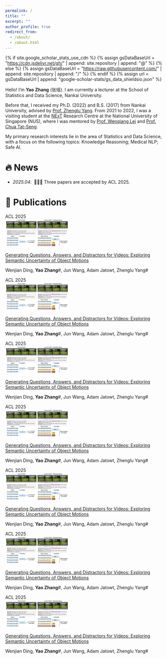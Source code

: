 ```yaml
---
permalink: /
title: ""
excerpt: ""
author_profile: true
redirect_from: 
  - /about/
  - /about.html
---
```


{% if site.google_scholar_stats_use_cdn %}
{% assign gsDataBaseUrl = "https://cdn.jsdelivr.net/gh/" | append: site.repository | append: "@" %}
{% else %}
{% assign gsDataBaseUrl = "https://raw.githubusercontent.com/" | append: site.repository | append: "/" %}
{% endif %}
{% assign url = gsDataBaseUrl | append: "google-scholar-stats/gs_data_shieldsio.json" %}

<span class='anchor' id='about-me'></span>

Hello! I’m **Yao** **Zhang** (张瑶). I am currently a lecturer at the School of Statistics and Data Science, Nankai University.

Before that, I received my Ph.D. (2022) and B.S. (2017) from Nankai University, advised by [Prof. Zhenglu Yang](https://scholar.google.com/citations?user=u5LzNHcAAAAJ&hl=zh-CN). From 2021 to 2022, I was a visiting student at the [NExT](https://www.nextcenter.org/) Research Centre at the National University of Singapore (NUS), where I was mentored by [Prof. Wenqiang Lei](https://scholar.google.com/citations?user=qexdxuEAAAAJ&hl=zh-CN) and [Prof. Chua Tat-Seng](https://scholar.google.com/citations?user=Z9DWCBEAAAAJ&hl=zh-CN).

My primary research interests lie in the area of Statistics and Data Science, with a focus on the following topics:
Knowledge Reasoning; 
Medical NLP; 
Safe AI.



# 🔥 News
- *2025.04*: &nbsp;🎉🎉🎉 Three papers are accepted by ACL 2025. 

# 📝 Publications 

<div class='paper-box'><div class='paper-box-image'><div><div class="badge">ACL 2025</div><img src='images/ding25acl.png' alt="sym" width="200px"></div></div>
<div class='paper-box-text' markdown="1">

[Generating Questions, Answers, and Distractors for Videos: Exploring Semantic Uncertainty of Object Motions]([https://openaccess.thecvf.com/content_cvpr_2016/papers/He_Deep_Residual_Learning_CVPR_2016_paper.pdf](https://aclanthology.org/2025.findings-acl.376/))

Wenjian Ding, **Yao Zhang**#, Jun Wang, Adam Jatowt, Zhenglu Yang#

</div>
</div>

<div class='paper-box'><div class='paper-box-image'><div><div class="badge">ACL 2025</div><img src='images/ding25acl.png' alt="sym" width="200px"></div></div>
<div class='paper-box-text' markdown="1">

[Generating Questions, Answers, and Distractors for Videos: Exploring Semantic Uncertainty of Object Motions]([https://openaccess.thecvf.com/content_cvpr_2016/papers/He_Deep_Residual_Learning_CVPR_2016_paper.pdf](https://aclanthology.org/2025.findings-acl.376/))

Wenjian Ding, **Yao Zhang**#, Jun Wang, Adam Jatowt, Zhenglu Yang#

</div>
</div>

<div class='paper-box'><div class='paper-box-image'><div><div class="badge">ACL 2025</div><img src='images/ding25acl.png' alt="sym" width="200px"></div></div>
<div class='paper-box-text' markdown="1">

[Generating Questions, Answers, and Distractors for Videos: Exploring Semantic Uncertainty of Object Motions]([https://openaccess.thecvf.com/content_cvpr_2016/papers/He_Deep_Residual_Learning_CVPR_2016_paper.pdf](https://aclanthology.org/2025.findings-acl.376/))

Wenjian Ding, **Yao Zhang**#, Jun Wang, Adam Jatowt, Zhenglu Yang#

</div>
</div>

<div class='paper-box'><div class='paper-box-image'><div><div class="badge">ACL 2025</div><img src='images/ding25acl.png' alt="sym" width="200px"></div></div>
<div class='paper-box-text' markdown="1">

[Generating Questions, Answers, and Distractors for Videos: Exploring Semantic Uncertainty of Object Motions]([https://openaccess.thecvf.com/content_cvpr_2016/papers/He_Deep_Residual_Learning_CVPR_2016_paper.pdf](https://aclanthology.org/2025.findings-acl.376/))

Wenjian Ding, **Yao Zhang**#, Jun Wang, Adam Jatowt, Zhenglu Yang#

</div>
</div>

<div class='paper-box'><div class='paper-box-image'><div><div class="badge">ACL 2025</div><img src='images/ding25acl.png' alt="sym" width="200px"></div></div>
<div class='paper-box-text' markdown="1">

[Generating Questions, Answers, and Distractors for Videos: Exploring Semantic Uncertainty of Object Motions]([https://openaccess.thecvf.com/content_cvpr_2016/papers/He_Deep_Residual_Learning_CVPR_2016_paper.pdf](https://aclanthology.org/2025.findings-acl.376/))

Wenjian Ding, **Yao Zhang**#, Jun Wang, Adam Jatowt, Zhenglu Yang#

</div>
</div>

<div class='paper-box'><div class='paper-box-image'><div><div class="badge">ACL 2025</div><img src='images/ding25acl.png' alt="sym" width="200px"></div></div>
<div class='paper-box-text' markdown="1">

[Generating Questions, Answers, and Distractors for Videos: Exploring Semantic Uncertainty of Object Motions]([https://openaccess.thecvf.com/content_cvpr_2016/papers/He_Deep_Residual_Learning_CVPR_2016_paper.pdf](https://aclanthology.org/2025.findings-acl.376/))

Wenjian Ding, **Yao Zhang**#, Jun Wang, Adam Jatowt, Zhenglu Yang#

</div>
</div>

<div class='paper-box'><div class='paper-box-image'><div><div class="badge">ACL 2025</div><img src='images/ding25acl.png' alt="sym" width="200px"></div></div>
<div class='paper-box-text' markdown="1">

[Generating Questions, Answers, and Distractors for Videos: Exploring Semantic Uncertainty of Object Motions]([https://openaccess.thecvf.com/content_cvpr_2016/papers/He_Deep_Residual_Learning_CVPR_2016_paper.pdf](https://aclanthology.org/2025.findings-acl.376/))

Wenjian Ding, **Yao Zhang**#, Jun Wang, Adam Jatowt, Zhenglu Yang#

</div>
</div>


